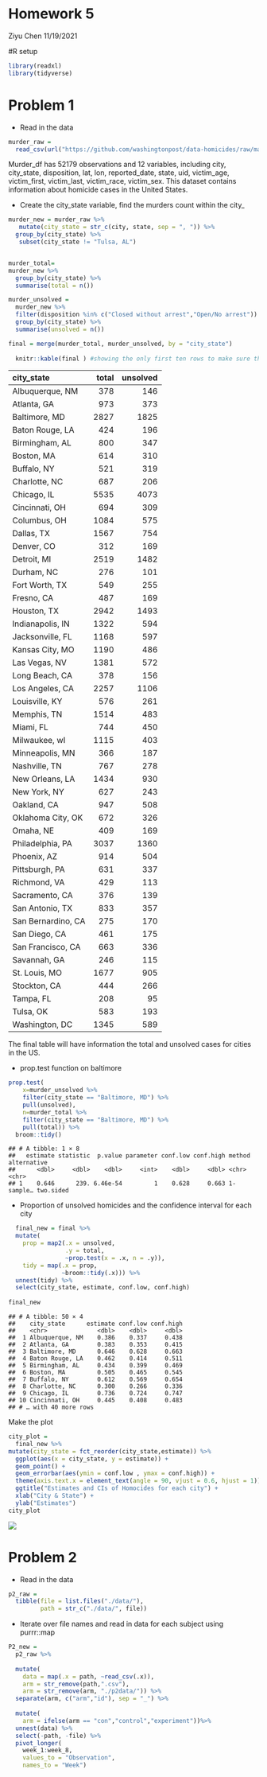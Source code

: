 Homework 5
================
Ziyu Chen
11/19/2021

\#R setup

``` r
library(readxl)
library(tidyverse)
```

# Problem 1

-   Read in the data

``` r
murder_raw = 
  read_csv(url("https://github.com/washingtonpost/data-homicides/raw/master/homicide-data.csv")) 
```

Murder\_df has 52179 observations and 12 variables, including city,
city\_state, disposition, lat, lon, reported\_date, state, uid,
victim\_age, victim\_first, victim\_last, victim\_race, victim\_sex.
This dataset contains information about homicide cases in the United
States.

-   Create the city\_state variable, find the murders count within the
    city\_

``` r
murder_new = murder_raw %>%
   mutate(city_state = str_c(city, state, sep = ", ")) %>%
  group_by(city_state) %>%
   subset(city_state != "Tulsa, AL")


murder_total=
murder_new %>%
  group_by(city_state) %>%
  summarise(total = n())

murder_unsolved =
  murder_new %>%
  filter(disposition %in% c("Closed without arrest","Open/No arrest")) %>%
  group_by(city_state) %>%
  summarise(unsolved = n())

final = merge(murder_total, murder_unsolved, by = "city_state")
  
  knitr::kable(final ) #showing the only first ten rows to make sure that the data are correct
```

| city\_state        | total | unsolved |
|:-------------------|------:|---------:|
| Albuquerque, NM    |   378 |      146 |
| Atlanta, GA        |   973 |      373 |
| Baltimore, MD      |  2827 |     1825 |
| Baton Rouge, LA    |   424 |      196 |
| Birmingham, AL     |   800 |      347 |
| Boston, MA         |   614 |      310 |
| Buffalo, NY        |   521 |      319 |
| Charlotte, NC      |   687 |      206 |
| Chicago, IL        |  5535 |     4073 |
| Cincinnati, OH     |   694 |      309 |
| Columbus, OH       |  1084 |      575 |
| Dallas, TX         |  1567 |      754 |
| Denver, CO         |   312 |      169 |
| Detroit, MI        |  2519 |     1482 |
| Durham, NC         |   276 |      101 |
| Fort Worth, TX     |   549 |      255 |
| Fresno, CA         |   487 |      169 |
| Houston, TX        |  2942 |     1493 |
| Indianapolis, IN   |  1322 |      594 |
| Jacksonville, FL   |  1168 |      597 |
| Kansas City, MO    |  1190 |      486 |
| Las Vegas, NV      |  1381 |      572 |
| Long Beach, CA     |   378 |      156 |
| Los Angeles, CA    |  2257 |     1106 |
| Louisville, KY     |   576 |      261 |
| Memphis, TN        |  1514 |      483 |
| Miami, FL          |   744 |      450 |
| Milwaukee, wI      |  1115 |      403 |
| Minneapolis, MN    |   366 |      187 |
| Nashville, TN      |   767 |      278 |
| New Orleans, LA    |  1434 |      930 |
| New York, NY       |   627 |      243 |
| Oakland, CA        |   947 |      508 |
| Oklahoma City, OK  |   672 |      326 |
| Omaha, NE          |   409 |      169 |
| Philadelphia, PA   |  3037 |     1360 |
| Phoenix, AZ        |   914 |      504 |
| Pittsburgh, PA     |   631 |      337 |
| Richmond, VA       |   429 |      113 |
| Sacramento, CA     |   376 |      139 |
| San Antonio, TX    |   833 |      357 |
| San Bernardino, CA |   275 |      170 |
| San Diego, CA      |   461 |      175 |
| San Francisco, CA  |   663 |      336 |
| Savannah, GA       |   246 |      115 |
| St. Louis, MO      |  1677 |      905 |
| Stockton, CA       |   444 |      266 |
| Tampa, FL          |   208 |       95 |
| Tulsa, OK          |   583 |      193 |
| Washington, DC     |  1345 |      589 |

The final table will have information the total and unsolved cases for
cities in the US.

-   prop.test function on baltimore

``` r
prop.test(
    x=murder_unsolved %>% 
    filter(city_state == "Baltimore, MD") %>%
    pull(unsolved),
    n=murder_total %>%
    filter(city_state == "Baltimore, MD") %>%
    pull(total)) %>%
  broom::tidy()                
```

    ## # A tibble: 1 × 8
    ##   estimate statistic  p.value parameter conf.low conf.high method    alternative
    ##      <dbl>     <dbl>    <dbl>     <int>    <dbl>     <dbl> <chr>     <chr>      
    ## 1    0.646      239. 6.46e-54         1    0.628     0.663 1-sample… two.sided

-   Proportion of unsolved homicides and the confidence interval for
    each city

``` r
  final_new = final %>%
  mutate(
    prop = map2(.x = unsolved,               
                .y = total, 
                ~prop.test(x = .x, n = .y)),
    tidy = map(.x = prop,           
               ~broom::tidy(.x))) %>%             
  unnest(tidy) %>%                                       
  select(city_state, estimate, conf.low, conf.high)
  
final_new
```

    ## # A tibble: 50 × 4
    ##    city_state      estimate conf.low conf.high
    ##    <chr>              <dbl>    <dbl>     <dbl>
    ##  1 Albuquerque, NM    0.386    0.337     0.438
    ##  2 Atlanta, GA        0.383    0.353     0.415
    ##  3 Baltimore, MD      0.646    0.628     0.663
    ##  4 Baton Rouge, LA    0.462    0.414     0.511
    ##  5 Birmingham, AL     0.434    0.399     0.469
    ##  6 Boston, MA         0.505    0.465     0.545
    ##  7 Buffalo, NY        0.612    0.569     0.654
    ##  8 Charlotte, NC      0.300    0.266     0.336
    ##  9 Chicago, IL        0.736    0.724     0.747
    ## 10 Cincinnati, OH     0.445    0.408     0.483
    ## # … with 40 more rows

Make the plot

``` r
city_plot = 
  final_new %>%
mutate(city_state = fct_reorder(city_state,estimate)) %>%                
  ggplot(aes(x = city_state, y = estimate)) +
  geom_point() + 
  geom_errorbar(aes(ymin = conf.low , ymax = conf.high)) +
  theme(axis.text.x = element_text(angle = 90, vjust = 0.6, hjust = 1)) +
  ggtitle("Estimates and CIs of Homocides for each city") +
  xlab("City & State") +
  ylab("Estimates") 
city_plot
```

![](P8105_hw5_zc2555_files/figure-gfm/unnamed-chunk-6-1.png)<!-- -->

# Problem 2

-   Read in the data

``` r
p2_raw = 
  tibble(file = list.files("./data/"),
         path = str_c("./data/", file)) 
```

-   Iterate over file names and read in data for each subject using
    purrr::map

``` r
P2_new =
  p2_raw %>%
  
  mutate(
    data = map(.x = path, ~read_csv(.x)),
    arm = str_remove(path,".csv"),
    arm = str_remove(arm, "./p2data/")) %>%
  separate(arm, c("arm","id"), sep = "_") %>%
  
  mutate(
    arm = ifelse(arm == "con","control","experiment"))%>%
  unnest(data) %>%
  select(-path, -file) %>%
  pivot_longer(
    week_1:week_8,
    values_to = "Observation",
    names_to = "Week") 
```
